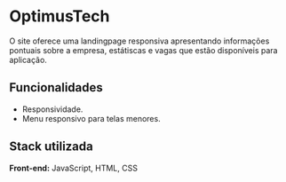 
# OptimusTech

O site oferece uma landingpage responsiva apresentando informações pontuais sobre a empresa, estátiscas e vagas que estão disponíveis para aplicação.


## Funcionalidades

- Responsividade.
- Menu responsivo para telas menores.


## Stack utilizada

**Front-end:** JavaScript, HTML, CSS

